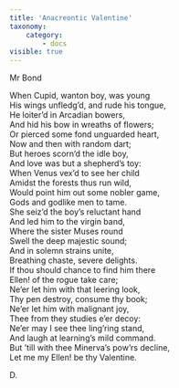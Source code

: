 ```yaml
---
title: 'Anacreontic Valentine'
taxonomy:
    category:
        - docs
visible: true
---
```


<div class="author">Mr Bond</div>

When Cupid, wanton boy, was young  
His wings unfledg’d, and rude his tongue,  
He loiter’d in Arcadian bowers,  
And hid his bow in wreaths of flowers;  
Or pierced some fond unguarded heart,  
<span data-tippy="With now and then a random dart" class="green">Now and then with random dart</span>;  
But heroes scorn’d the idle boy,  
And love was but a shepherd’s toy:  
When Venus vex’d to see her child  
Amidst the forests thus run wild,  
Would point him out some nobler game,  
Gods and godlike men to tame.  
She seiz’d the boy’s reluctant hand  
And led him to the virgin band,  
Where the sister Muses round  
Swell the deep majestic sound;  
And in solemn strains unite,  
Breathing chaste, severe delights.  
If thou should chance to find him there  
Ellen! of the rogue take care;  
Ne’er let him with that leering look,  
Thy pen destroy, consume thy book;  
Ne’er let him with malignant joy,  
Thee from they studies e’er decoy:  
Ne’er may I see thee ling’ring stand,  
And laugh at learning’s mild command.  
But ’till with thee Minerva’s pow’rs decline,  
Let me my Ellen! be thy Valentine.  
  
D.  